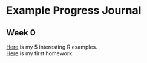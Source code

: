 # Example Progress Journal

## Week 0

[Here](files\hw0.html) is my 5 interesting R examples.
<br> 
[Here](files\hw1.html) is my first homework. 